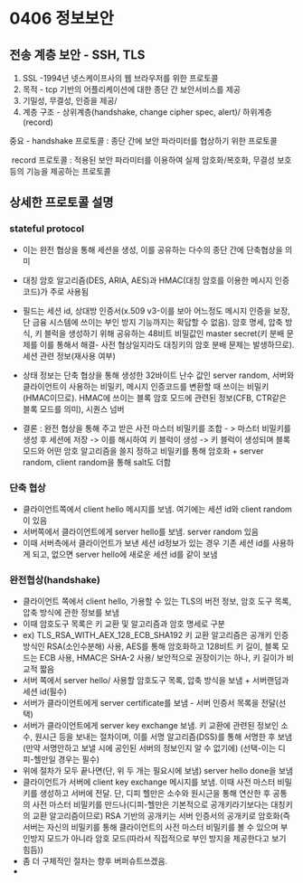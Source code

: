 # 0406 정보보안





## 전송 계층 보안 - SSH, TLS



1. SSL -1994년 넷스케이프사의 웹 브라우저를 위한 프로토콜
2. 목적 - tcp 기반의 어플리케이션에 대한 종단 간 보안서비스를 제공
3. 기밀성, 무결성, 인증을 제공/ 
4. 계층 구조 - 상위계층(handshake, change cipher spec, alert)/ 하위계층(record)

중요  - handshake 프로토콜 : 종단 간에 보안 파라미터를 협상하기 위한 프로토콜

​			record 프로토콜 : 적용된 보안 파라미터를 이용하여 실제 암호화/복호화, 무결성 보호 등의 기능을 제공하는 프로토콜





## 상세한 프로토콜 설명



### stateful protocol

- 이는 완전 협상을 통해 세션을 생성, 이를 공유하는 다수의 종단 간에 단축협상을 의미

- 대칭 암호 알고리즘(DES, ARIA, AES)과 HMAC(대칭 암호를 이용한 메시지 인증코드)가 주로 사용됨
- 필드는 세션 id, 상대방 인증서(x.509 v3-이를 보아 어느정도 메시지 인증을 보장, 단 금융 시스템에 쓰이는 부인 방지 기능까지는 확답할 수 없음). 암호 명세, 압축 방식, 키 블럭을 생성하기 위해 공유하는 48비트 비밀값인 master secret(키 분배 문제를 이를 통해서 해결- 사전 협상일지라도 대칭키의 암호 분배 문제는 발생하므로). 세션 관련 정보(재사용 여부)
- 상태 정보는 단축 협상을 통해 생성한 32바이트 난수 값인 server random, 서버와 클라이언트이 사용하는 비밀키, 메시지 인증코드를 변환할 때 쓰이는 비밀키(HMAC이므로). HMAC에 쓰이는 블록 암호 모드에 관련된 정보(CFB, CTR같은 블록 모드를 의미), 시퀀스 넘버
- 결론 : 완전 협상을 통해 주고 받은 사전 마스터 비밀키를 조합 - > 마스터 비밀키를 생성 후 세션에 저장 -> 이를 해시하여 키 블럭이 생성 -> 키 블럭이 생성되며 블록 모드와 어떤 암호 알고리즘을 쓸지 정하고 비밀키를 통해 암호화 + server random, client random을 통해 salt도 더함



### 단축 협상



- 클라이언트쪽에서 client hello 메시지를 보냄. 여기에는 세션 id와 client random이 있음
- 서버쪽에서 클라이언트에게 server hello를 보냄. server random 있음
- 이때 서버측에서 클라이언트가 보낸 세션 id정보가 있는 경우 기존 세션 id를 사용하게 되고, 없으면 server hello에 새로운 세션 id를 같이 보냄



### 완전협상(handshake)



- 클라이언트 쪽에서 client hello, 가용할 수 있는 TLS의 버전 정보, 암호 도구 목록, 압축 방식에 관한 정보를 보냄
- 이때 암호도구 목록은 키 교환 및 알고리즘과 암호 명세로 구분
- ex) TLS_RSA_WITH_AEX_128_ECB_SHA192 키 교환 알고리즘은 공개키 인증 방식인 RSA(소인수분해) 사용, AES를 통해 암호화하고 128비트 키 길이, 블록 모드는 ECB 사용, HMAC은 SHA-2 사용/ 보안적으로 권장이기는 하나, 키 길이가 비교적 짧음
- 서버 쪽에서 server hello/ 사용할 암호도구 목록, 압축 방식을 보냄 + 서버랜덤과 세션 id(필수)
- 서버가 클라이언트에게 server certificate를 보냄 - 서버 인증서 목록을 전달(선택)
- 서버가 클라이언트에게 server key exchange 보냄. 키 교환에 관련된 정보인 소수, 원시근 등을 보내는 절차이며, 이를 서명 알고리즘(DSS)를 통해 서명한 후 보냄(만약 서명안하고 보낼 시에 공인된 서버의 정보인지 알 수 없기에) (선택-이는 디피-헬만일 경우는 필수)
- 위에 절차가 모두 끝나면(단, 위 두 개는 필요시에 보냄) server hello done을 보냄
- 클라이언트가 서버에 client key exchange 메시지를 보냄. 이때 사전 마스터 비밀키를 생성하고 서버에 전달. 단, 디피 헬만은 소수와 원시근을 통해 연산한 후 공통의 사전 마스터 비밀키를 만드나(디피-헬만은 기본적으로 공개키라기보다는 대칭키의 교환 알고리즘이므로) RSA 기반의 공개키는 서버 인증서의 공개키로 암호화(즉  서버는 자신의 비밀키를 통해 클라이언트의 사전 마스터 비밀키를 볼 수 있으며 부인방지 모드가 아니라 암호 모드(따라서 직접적으로 부인 방지을 제공한다고 보기 힘듬))
- 좀 더 구체적인 절차는 향후 버퍼슈트쓰겠음.
- 

